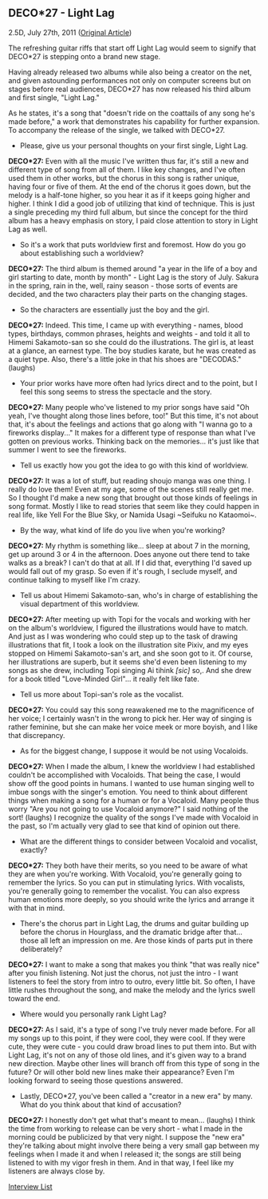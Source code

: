 ## DECO\*27 - Light Lag

2.5D, July 27th, 2011 ([Original Article](http://2-5-d.jp/topic/deco27/))

The refreshing guitar riffs that start off Light Lag would seem to signify that DECO\*27 is stepping onto a brand new stage.

Having already released two albums while also being a creator on the net, and given astounding performances not only on computer screens but on stages before real audiences, DECO\*27 has now released his third album and first single, "Light Lag."

As he states, it's a song that "doesn't ride on the coattails of any song he's made before," a work that demonstrates his capability for further expansion. To accompany the release of the single, we talked with DECO\*27.

- <r>Please, give us your personal thoughts on your first single, Light Lag.</r>

**DECO\*27:** Even with all the music I've written thus far, it's still a new and different type of song from all of them. I like key changes, and I've often used them in other works, but the chorus in this song is rather unique, having four or five of them. At the end of the chorus it goes down, but the melody is a half-tone higher, so you hear it as if it keeps going higher and higher. I think I did a good job of utilizing that kind of technique. This is just a single preceding my third full album, but since the concept for the third album has a heavy emphasis on story, I paid close attention to story in Light Lag as well.

- <r>So it's a work that puts worldview first and foremost. How do you go about establishing such a worldview?</r>

**DECO\*27:** The third album is themed around "a year in the life of a boy and girl starting to date, month by month" - Light Lag is the story of July. Sakura in the spring, rain in the, well, rainy season - those sorts of events are decided, and the two characters play their parts on the changing stages.

- <r>So the characters are essentially just the boy and the girl.</r>

**DECO\*27:** Indeed. This time, I came up with everything - names, blood types, birthdays, common phrases, heights and weights - and told it all to Himemi Sakamoto-san so she could do the illustrations. The girl is, at least at a glance, an earnest type. The boy studies karate, but he was created as a quiet type. Also, there's a little joke in that his shoes are "DECODAS." (laughs)

- <r>Your prior works have more often had lyrics direct and to the point, but I feel this song seems to stress the spectacle and the story.</r>

**DECO\*27:** Many people who've listened to my prior songs have said "Oh yeah, I've thought along those lines before, too!" But this time, it's not about that, it's about the feelings and actions that go along with "I wanna go to a fireworks display..." It makes for a different type of response than what I've gotten on previous works. Thinking back on the memories... it's just like that summer I went to see the fireworks.

- <r>Tell us exactly how you got the idea to go with this kind of worldview.</r>

**DECO\*27:** It was a lot of stuff, but reading shoujo manga was one thing. I really do love them! Even at my age, some of the scenes still really get me. So I thought I'd make a new song that brought out those kinds of feelings in song format. Mostly I like to read stories that seem like they could happen in real life, like Yell For the Blue Sky, or Namida Usagi ~Seifuku no Kataomoi~.

- <r>By the way, what kind of life do you live when you're working?</r>

**DECO\*27:** My rhythm is something like... sleep at about 7 in the morning, get up around 3 or 4 in the afternoon. Does anyone out there tend to take walks as a break? I can't do that at all. If I did that, everything I'd saved up would fall out of my grasp. So even if it's rough, I seclude myself, and continue talking to myself like I'm crazy.

- <r>Tell us about Himemi Sakamoto-san, who's in charge of establishing the visual department of this worldview.</r>

**DECO\*27:** After meeting up with Topi for the vocals and working with her on the album's worldview, I figured the illustrations would have to match. And just as I was wondering who could step up to the task of drawing illustrations that fit, I took a look on the illustration site Pixiv, and my eyes stopped on Himemi Sakamoto-san's art, and she soon got to it. Of course, her illustrations are superb, but it seems she'd even been listening to my songs as she drew, including Topi singing Ai tihink *\[sic\]* so,. And she drew for a book titled "Love-Minded Girl"... it really felt like fate.

- <r>Tell us more about Topi-san's role as the vocalist.</r>

**DECO\*27:** You could say this song reawakened me to the magnificence of her voice; I certainly wasn't in the wrong to pick her. Her way of singing is rather feminine, but she can make her voice meek or more boyish, and I like that discrepancy.

- <r>As for the biggest change, I suppose it would be not using Vocaloids.</r>

**DECO\*27:** When I made the album, I knew the worldview I had established couldn't be accomplished with Vocaloids. That being the case, I would show off the good points in humans. I wanted to use human singing well to imbue songs with the singer's emotion. You need to think about different things when making a song for a human or for a Vocaloid. Many people thus worry "Are you not going to use Vocaloid anymore?" I said nothing of the sort! (laughs) I recognize the quality of the songs I've made with Vocaloid in the past, so I'm actually very glad to see that kind of opinion out there.

- <r>What are the different things to consider between Vocaloid and vocalist, exactly?</r>

**DECO\*27:** They both have their merits, so you need to be aware of what they are when you're working. With Vocaloid, you're generally going to remember the lyrics. So you can put in stimulating lyrics. With vocalists, you're generally going to remember the vocalist. You can also express human emotions more deeply, so you should write the lyrics and arrange it with that in mind.

- <r>There's the chorus part in Light Lag, the drums and guitar building up before the chorus in Hourglass, and the dramatic bridge after that... those all left an impression on me. Are those kinds of parts put in there deliberately?</r>

**DECO\*27:** I want to make a song that makes you think "that was really nice" after you finish listening. Not just the chorus, not just the intro - I want listeners to feel the story from intro to outro, every little bit. So often, I have little rushes throughout the song, and make the melody and the lyrics swell toward the end.

- <r>Where would you personally rank Light Lag?</r>

**DECO\*27:** As I said, it's a type of song I've truly never made before. For all my songs up to this point, if they were cool, they were cool. If they were cute, they were cute - you could draw broad lines to put them into. But with Light Lag, it's not on any of those old lines, and it's given way to a brand new direction. Maybe other lines will branch off from this type of song in the future? Or will other bold new lines make their appearance? Even I'm looking forward to seeing those questions answered.

- <r>Lastly, DECO\*27, you've been called a "creator in a new era" by many. What do you think about that kind of accusation?</r>

**DECO\*27:** I honestly don't get what that's meant to mean... (laughs) I think the time from working to release can be very short - what I made in the morning could be publicized by that very night. I suppose the "new era" they're talking about might involve there being a very small gap between my feelings when I made it and when I released it; the songs are still being listened to with my vigor fresh in them. And in that way, I feel like my listeners are always close by.

[Interview List](https://www.vgperson.com/./vocalinterview.php)